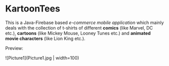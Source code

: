 # KartoonTees
This is a Java-Firebase based *e-commerce mobile application* which mainly deals with the collection of t-shirts of different **comics** (like Marvel, DC etc.),  **cartoons** (like Mickey Mouse, Looney Tunes etc.) and **animated movie characters** (like Lion King etc.).

Preview:

![Picture1](Picture1.jpg | width=100)
